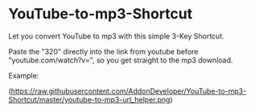 # YouTube-to-mp3-Shortcut
Let you convert YouTube to mp3 with this simple 3-Key Shortcut.

Paste the "320" directly into the link from youtube before "youtube.com/watch?v=", so you get straight to the mp3 download.

Example:

(https://raw.githubusercontent.com/AddonDeveloper/YouTube-to-mp3-Shortcut/master/youtube-to-mp3-url_helper.png)
